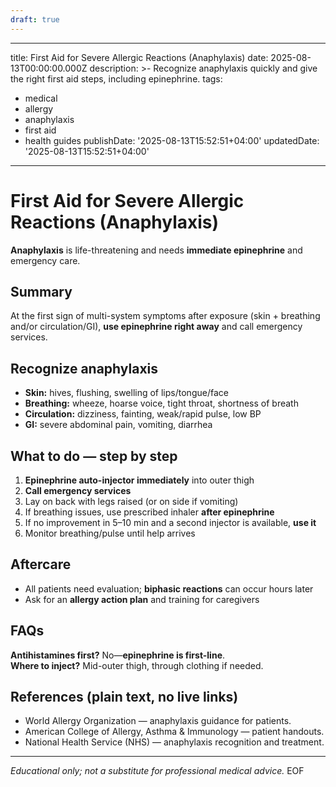 ```yaml
---
draft: true
---
```


---
title: First Aid for Severe Allergic Reactions (Anaphylaxis)
date: 2025-08-13T00:00:00.000Z
description: >-
  Recognize anaphylaxis quickly and give the right first aid steps, including
  epinephrine.
tags:
  - medical
  - allergy
  - anaphylaxis
  - first aid
  - health guides
publishDate: '2025-08-13T15:52:51+04:00'
updatedDate: '2025-08-13T15:52:51+04:00'
---

# First Aid for Severe Allergic Reactions (Anaphylaxis)

**Anaphylaxis** is life-threatening and needs **immediate epinephrine** and emergency care.

## Summary
At the first sign of multi-system symptoms after exposure (skin + breathing and/or circulation/GI), **use epinephrine right away** and call emergency services.

## Recognize anaphylaxis
- **Skin:** hives, flushing, swelling of lips/tongue/face  
- **Breathing:** wheeze, hoarse voice, tight throat, shortness of breath  
- **Circulation:** dizziness, fainting, weak/rapid pulse, low BP  
- **GI:** severe abdominal pain, vomiting, diarrhea

## What to do — step by step
1. **Epinephrine auto-injector immediately** into outer thigh  
2. **Call emergency services**  
3. Lay on back with legs raised (or on side if vomiting)  
4. If breathing issues, use prescribed inhaler **after epinephrine**  
5. If no improvement in 5–10 min and a second injector is available, **use it**  
6. Monitor breathing/pulse until help arrives

## Aftercare
- All patients need evaluation; **biphasic reactions** can occur hours later  
- Ask for an **allergy action plan** and training for caregivers

## FAQs
**Antihistamines first?** No—**epinephrine is first-line**.  
**Where to inject?** Mid-outer thigh, through clothing if needed.

## References (plain text, no live links)
- World Allergy Organization — anaphylaxis guidance for patients.  
- American College of Allergy, Asthma & Immunology — patient handouts.  
- National Health Service (NHS) — anaphylaxis recognition and treatment.  

---
*Educational only; not a substitute for professional medical advice.*
EOF
